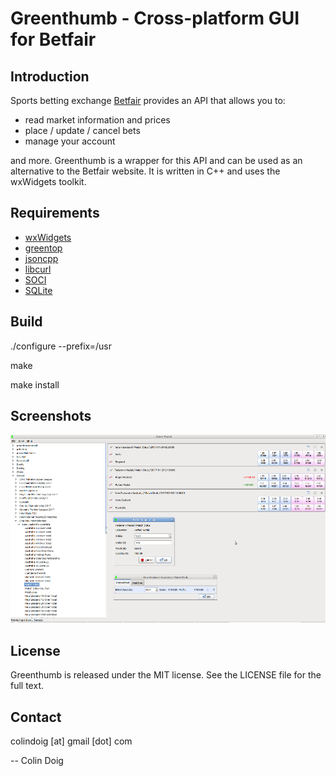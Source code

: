 Greenthumb - Cross-platform GUI for Betfair
===========================================

Introduction
------------
Sports betting exchange [Betfair](www.betfair.com) provides an API that allows you to:
 * read market information and prices
 * place / update / cancel bets
 * manage your account

and more.  Greenthumb is a wrapper for this API and can be used as an alternative to the Betfair website.  It is written in C++ and uses the wxWidgets toolkit.

Requirements
------------

* [wxWidgets](https://www.wxwidgets.org)
* [greentop](https://github.com/captain-igloo/greentop)
* [jsoncpp](https://github.com/open-source-parsers/jsoncpp)
* [libcurl](http://curl.haxx.se/libcurl/)
* [SOCI](http://soci.sourceforge.net/)
* [SQLite](https://www.sqlite.org/)

Build
-----

./configure --prefix=/usr

make

make install

Screenshots
-----------

![Screenshot](https://raw.githubusercontent.com/captain-igloo/greenthumb/master/doc/screenshot1.png)

License
-------

Greenthumb is released under the MIT license. See the LICENSE file for the full text.

Contact
-------

colindoig [at] gmail [dot] com

-- Colin Doig
